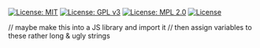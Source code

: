 [![License: MIT](https://img.shields.io/badge/License-MIT-yellow.svg)](https://opensource.org/licenses/MIT)
[![License: GPL v3](https://img.shields.io/badge/License-GPLv3-blue.svg)](https://www.gnu.org/licenses/gpl-3.0)
[![License: MPL 2.0](https://img.shields.io/badge/License-MPL_2.0-brightgreen.svg)](https://opensource.org/licenses/MPL-2.0)
[![License](https://img.shields.io/badge/License-Apache_2.0-blue.svg)](https://opensource.org/licenses/Apache-2.0)

// maybe make this into a JS library and import it
// then assign variables to these rather long & ugly strings
